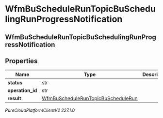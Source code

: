 # WfmBuScheduleRunTopicBuSchedulingRunProgressNotification

## WfmBuScheduleRunTopicBuSchedulingRunProgressNotification

## Properties

|Name | Type | Description | Notes|
|------------ | ------------- | ------------- | -------------|
| **status** | str |  | [optional] |
| **operation_id** | str |  | [optional] |
| **result** | [WfmBuScheduleRunTopicBuScheduleRun](WfmBuScheduleRunTopicBuScheduleRun) |  | [optional] |



_PureCloudPlatformClientV2 227.1.0_
